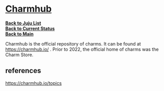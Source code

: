 # **[Charmhub](https://juju.is/docs/sdk/charmhub)**

**[Back to Juju List](./juju_list.md)**\
**[Back to Current Status](../../../development/status/weekly/current_status.md)**\
**[Back to Main](../../../README.md)**

Charmhub is the official repository of charms. It can be found at <https://charmhub.io/> . Prior to 2022, the official home of charms was the Charm Store.

## references

<https://charmhub.io/topics>
